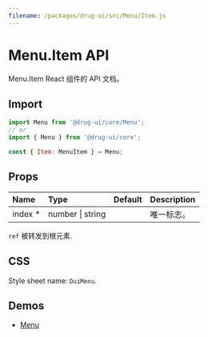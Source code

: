 ```yaml
---
filename: /packages/drug-ui/src/Menu/Item.js
---
```


# Menu.Item API

<p class="description">Menu.Item React 组件的 API 文档。</p>

## Import

```js
import Menu from '@drug-ui/core/Menu';
// or
import { Menu } from '@drug-ui/core';

const { Item: MenuItem } = Menu;
```

## Props

| Name | Type | Default | Description |
|:-----|:-----|:--------|:------------|
| <span class="prop-name required">index&nbsp;*</span> | <span class="prop-type">number &#124; string</span> |  | 唯一标志。 |

`ref` 被转发到根元素.

## CSS

Style sheet name: `DuiMenu`.

## Demos

- [Menu](/drug-ui/components/Menu)




